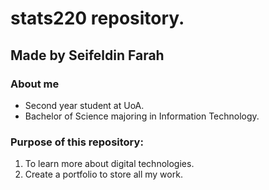 # stats220 repository.
## Made by Seifeldin Farah 

### About me 
* Second year student at UoA.
* Bachelor of Science majoring in Information Technology.

### Purpose of this repository:
1. To learn more about digital technologies.
2. Create a portfolio to store all my work.
